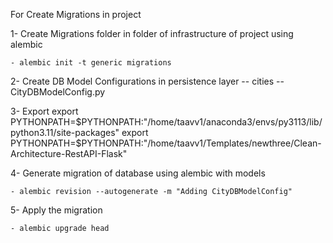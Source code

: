 

For Create Migrations in project

1- Create Migrations folder in folder of infrastructure of project using alembic
    
    - alembic init -t generic migrations

2- Create DB Model Configurations in persistence layer
    -- cities
        -- CityDBModelConfig.py

3- Export
    export PYTHONPATH=$PYTHONPATH:"/home/taavv1/anaconda3/envs/py3113/lib/python3.11/site-packages"
    export PYTHONPATH=$PYTHONPATH:"/home/taavv1/Templates/newthree/Clean-Architecture-RestAPI-Flask"


4- Generate migration of database using alembic with models

    - alembic revision --autogenerate -m "Adding CityDBModelConfig"

5- Apply the migration

    - alembic upgrade head

